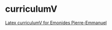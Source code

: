 # curriculumV

[Latex curriculumV for Emonides Pierre-Emmanuel](https://raw.githubusercontent.com/bouldeterre/curriculumV/master/emonides-cv.pdf)